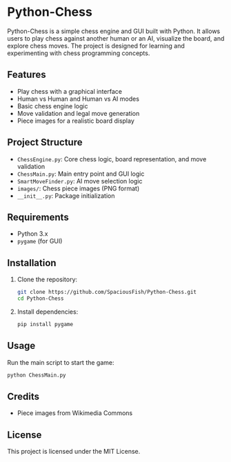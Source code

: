 # Python-Chess

Python-Chess is a simple chess engine and GUI built with Python. It allows users to play chess against another human or an AI, visualize the board, and explore chess moves. The project is designed for learning and experimenting with chess programming concepts.

## Features
- Play chess with a graphical interface
- Human vs Human and Human vs AI modes
- Basic chess engine logic
- Move validation and legal move generation
- Piece images for a realistic board display

## Project Structure
- `ChessEngine.py`: Core chess logic, board representation, and move validation
- `ChessMain.py`: Main entry point and GUI logic
- `SmartMoveFinder.py`: AI move selection logic
- `images/`: Chess piece images (PNG format)
- `__init__.py`: Package initialization

## Requirements
- Python 3.x
- `pygame` (for GUI)

## Installation
1. Clone the repository:
   ```bash
   git clone https://github.com/SpaciousFish/Python-Chess.git
   cd Python-Chess
   ```
2. Install dependencies:
   ```bash
   pip install pygame
   ```

## Usage
Run the main script to start the game:
```bash
python ChessMain.py
```

## Credits
- Piece images from Wikimedia Commons

## License
This project is licensed under the MIT License.
